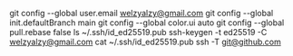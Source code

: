git config --global user.email welzyalzy@gmail.com
git config --global init.defaultBranch main
git config --global color.ui auto
git config --global pull.rebase false
ls ~/.ssh/id_ed25519.pub
ssh-keygen -t ed25519 -C welzyalzy@gmail.com
cat ~/.ssh/id_ed25519.pub
ssh -T git@github.com

